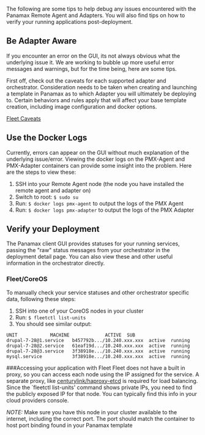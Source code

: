 The following are some tips to help debug any issues encountered with the Panamax Remote Agent and Adapters. You will also find tips on how to verify your running applications post-deployment.

## Be Adapter Aware
If you encounter an error on the GUI, its not always obvious what the underlying issue it. We are working to bubble up more useful error messages and warnings, but for the time being, here are some tips.

First off, check out the caveats for each supported adapter and orchestrator. Consideration needs to be taken when creating and launching a template in Panamax as to which Adapter you will ultimately be deploying to. Certain behaviors and rules apply that will affect your base template creation, including image configuration and docker options.

[Fleet Caveats](https://github.com/CenturyLinkLabs/panamax-ui/wiki/Fleet-Adapter#caveats)

## Use the Docker Logs
Currently, errors can appear on the GUI without much explanation of the underlying issue/error. Viewing the docker logs on the PMX-Agent and PMX-Adapter containers can provide some insight into the problem. Here are the steps to view these:

1. SSH into your Remote Agent node (the node you have installed the remote agent and adapter on)
2. Switch to root: `$ sudo su`
3. Run: `$ docker logs pmx-agent` to output the logs of the PMX Agent
4. Run: `$ docker logs pmx-adapter` to output the logs of the PMX Adapter

## Verify your Deployment
The Panamax client GUI provides statuses for your running services, passing the "raw" status messages from your orchestrator in the deployment detail page. You can also view these and other useful information in the orchestrator directly.

### Fleet/CoreOS
To manually check your service statuses and other orchestrator specific data, following these steps:

1. SSH into one of your CoreOS nodes in your cluster
2. Run: `$ fleetctl list-units`
3. You should see similar output:

```
UNIT			MACHINE				ACTIVE	SUB
drupal-7-28@1.service	b457792b.../10.240.xxx.xxx	active	running
drupal-7-28@2.service	61eaf19d.../10.240.xxx.xxx	active	running
drupal-7-28@3.service	3f38918e.../10.240.xxx.xxx	active	running
mysql.service		    3f38918e.../10.240.xxx.xxx	active	running
```

###Accessing your application with Fleet
Fleet does not have a built in proxy, so you can access each node using the IP assigned for the service. A separate proxy, like [centurylink/haproxy-etcd](https://registry.hub.docker.com/u/centurylink/haproxy-etcd/) is required for load balancing. Since the `fleetctl list-units' command shows private IPs, you need to find the publicly exposed IP for that node. You can typically find this info in your cloud providers console.

_NOTE:_ Make sure you have this node in your cluster available to the internet, including the correct port. The port should match the container to host port binding found in your Panamax template